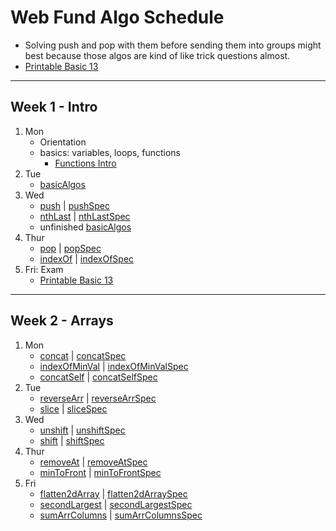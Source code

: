 # Web Fund Algo Schedule

- Solving push and pop with them before sending them into groups might best because those algos are kind of like trick questions almost.
- [Printable Basic 13](https://docs.google.com/document/d/1Vw-8ZzZy_kfkcK-6MUkXJNfNQ7qX9_nkxnIBNoVNdbM/edit#heading=h.wr6t3eu5n64f)

---

## Week 1 - Intro

1. Mon
   - Orientation
   - basics: variables, loops, functions
     - [Functions Intro](../functions-intro.md)
2. Tue
   - [basicAlgos](../basicAlgos.js)
3. Wed
   - [push](../recreated_methods/Array/push.js) | [pushSpec](../spec/recreated_methods/Array/pushSpec.js)
   - [nthLast](../arrays/nthLast.js) | [nthLastSpec](../spec/arrays/nthLastSpec.js)
   - unfinished [basicAlgos](../basicAlgos.js)
4. Thur
   - [pop](../recreated_methods/Array/pop.js) | [popSpec](../spec/recreated_methods/Array/popSpec.js)
   - [indexOf](../recreated_methods/Array/indexOf.js) | [indexOfSpec](../spec/recreated_methods/Array/indexOfSpec.js)
5. Fri: Exam
   - [Printable Basic 13](https://docs.google.com/document/d/1Vw-8ZzZy_kfkcK-6MUkXJNfNQ7qX9_nkxnIBNoVNdbM/edit#heading=h.wr6t3eu5n64f)

---

## Week 2 - Arrays

1. Mon
   - [concat](../recreated_methods/Array/concat.js) | [concatSpec](../spec/recreated_methods/Array/concatSpec.js)
   - [indexOfMinVal](../arrays/indexOfMinVal.js) | [indexOfMinValSpec](../spec/arrays/indexOfMinValSpec.js)
   - [concatSelf](../arrays/concatSelf.js) | [concatSelfSpec](../spec/arrays/concatSelfSpec.js)
2. Tue
   - [reverseArr](../arrays/reverseArr.js) | [reverseArrSpec](../spec/arrays/reverseArrSpec.js)
   - [slice](../recreated_methods/Array/slice.js) | [sliceSpec](../spec/recreated_methods/Array/sliceSpec.js)
3. Wed
   - [unshift](../recreated_methods/Array/unshift.js) | [unshiftSpec](../spec/recreated_methods/Array/unshiftSpec.js)
   - [shift](../recreated_methods/Array/shift.js) | [shiftSpec](../spec/recreated_methods/Array/shiftSpec.js)
4. Thur
   - [removeAt](../arrays/removeAt.js) | [removeAtSpec](../spec/arrays/removeAtSpec.js)
   - [minToFront](../arrays/minToFront.js) | [minToFrontSpec](../spec/arrays/minToFrontSpec.js)
5. Fri
   - [flatten2dArray](../arrays/flatten2dArray.js) | [flatten2dArraySpec](../spec/arrays/flatten2dArraySpec.js)
   - [secondLargest](../arrays/secondLargest.js) | [secondLargestSpec](../spec/arrays/secondLargestSpec.js)
   - [sumArrColumns](../arrays/sumArrColumns.js) | [sumArrColumnsSpec](../spec/arrays/sumArrColumnsSpec.js)
